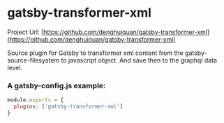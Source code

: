 # gatsby-transformer-xml

Project Url: [https://github.com/denghuiquan/gatsby-transformer-xml](https://github.com/denghuiquan/gatsby-transformer-xml)


Source plugin for Gatsby to transformer  xml content from the gatsby-source-filesystem to javascript object. And save then to the graphql data level.

### A gatsby-config.js example:

```js
module.exports = {
  plugins: ['gatsby-transformer-xml']
}

```